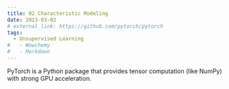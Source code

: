 ```yaml
---
title: 02 Characteristic Modeling 
date: 2023-03-02
# external_link: https://github.com/pytorch/pytorch
tags:
  - Unsupervised Learning
#   - Wowchemy
#   - Markdown
---
```


PyTorch is a Python package that provides tensor computation (like NumPy) with strong GPU acceleration.

<!--more-->
